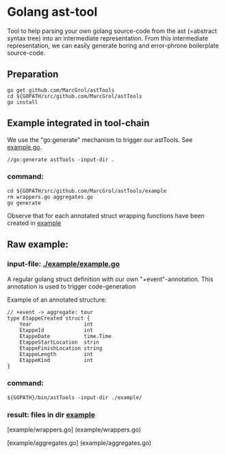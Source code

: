# Golang ast-tool

Tool to help parsing your own golang source-code from the ast (=abstract syntax tree) into an intermediate representation.
From this intermediate representation, we can easily generate boring and error-phrone boilerplate source-code.

## Preparation
    go get github.com/MarcGrol/astTools
    cd ${GOPATH/src/github.com/MarcGrol/astTools
    go install


## Example integrated in tool-chain

We use the "go:generate" mechanism to trigger our astTools. See [example.go](./example/example.go).

    //go:generate astTools -input-dir .

### command:
    cd ${GOPATH/src/github.com/MarcGrol/astTools/example
    rm wrappers.go aggregates.go
    go generate

Observe that for each annotated struct wrapping functions have been created in [example]( example/)


## Raw example:

### input-file: [./example/example.go](./example/example.go)
A regular golang struct definition with our own "+event"-annotation. 
This annotation is used to trigger code-generation

Example of an annotated structure:

    // +event -> aggregate: tour
    type EtappeCreated struct {
	    Year                 int
	    EtappeId             int
	    EtappeDate           time.Time
	    EtappeStartLocation  strin
	    EtappeFinishLocation string
	    EtappeLength         int
	    EtappeKind           int
    }

### command:
    ${GOPATH}/bin/astTools -input-dir ./example/

### result: files in dir [example]( example/)
[example/wrappers.go]  (example/wrappers.go)

[example/aggregates.go]  (example/aggregates.go)
